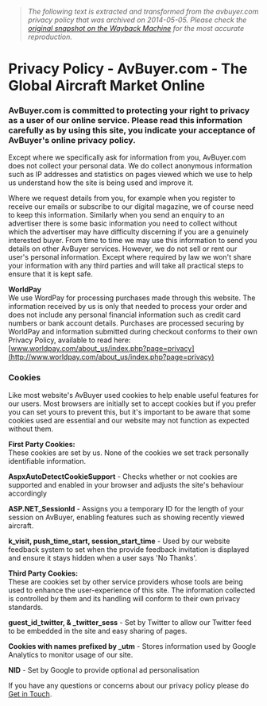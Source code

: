 > *The following text is extracted and transformed from the avbuyer.com privacy policy that was archived on 2014-05-05. Please check the [original snapshot on the Wayback Machine](https://web.archive.org/web/20140505010232id_/http%3A//www.avbuyer.com/privacy) for the most accurate reproduction.*

# Privacy Policy - AvBuyer.com - The Global Aircraft Market Online

### AvBuyer.com is committed to protecting your right to privacy as a user of our online service. Please read this information carefully as by using this site, you indicate your acceptance of AvBuyer's online privacy policy.

Except where we specifically ask for information from you, AvBuyer.com does not collect your personal data. We do collect anonymous information such as IP addresses and statistics on pages viewed which we use to help us understand how the site is being used and improve it.

Where we request details from you, for example when you register to receive our emails or subscribe to our digital magazine, we of course need to keep this information. Similarly when you send an enquiry to an advertiser there is some basic information you need to collect without which the advertiser may have difficulty discerning if you are a genuinely interested buyer. From time to time we may use this information to send you details on other AvBuyer services. However, we do not sell or rent our user's personal information. Except where required by law we won't share your information with any third parties and will take all practical steps to ensure that it is kept safe.

**WorldPay**  
We use WordPay for processing purchases made through this website. The information received by us is only that needed to process your order and does not include any personal financial information such as credit card numbers or bank account details. Purchases are processed securing by WorldPay and information submitted during checkout conforms to their own Privacy Policy, available to read here: [www.worldpay.com/about_us/index.php?page=privacy](http://www.worldpay.com/about_us/index.php?page=privacy)

### **Cookies**

Like most website's AvBuyer used cookies to help enable useful features for our users. Most browsers are initially set to accept cookies but if you prefer you can set yours to prevent this, but it's important to be aware that some cookies used are essential and our website may not function as expected without them.

**First Party Cookies:**  
These cookies are set by us. None of the cookies we set track personally identifiable information.

**AspxAutoDetectCookieSupport** \- Checks whether or not cookies are supported and enabled in your browser and adjusts the site's behaviour accordingly

**ASP.NET_SessionId** \- Assigns you a temporary ID for the length of your session on AvBuyer, enabling features such as showing recently viewed aircraft.

**k_visit, push_time_start, session_start_time** \- Used by our website feedback system to set when the provide feedback invitation is displayed and ensure it stays hidden when a user says 'No Thanks'.

**Third Party Cookies:**  
These are cookies set by other service providers whose tools are being used to enhance the user-experience of this site. The information collected is controlled by them and its handling will conform to their own privacy standards.

**guest_id_twitter, & _twitter_sess** \- Set by Twitter to allow our Twitter feed to be embedded in the site and easy sharing of pages.

**Cookies with names prefixed by _utm** \- Stores information used by Google Analytics to monitor usage of our site.

**NID** \- Set by Google to provide optional ad personalisation

If you have any questions or concerns about our privacy policy please do [Get in Touch](https://web.archive.org/contact).
